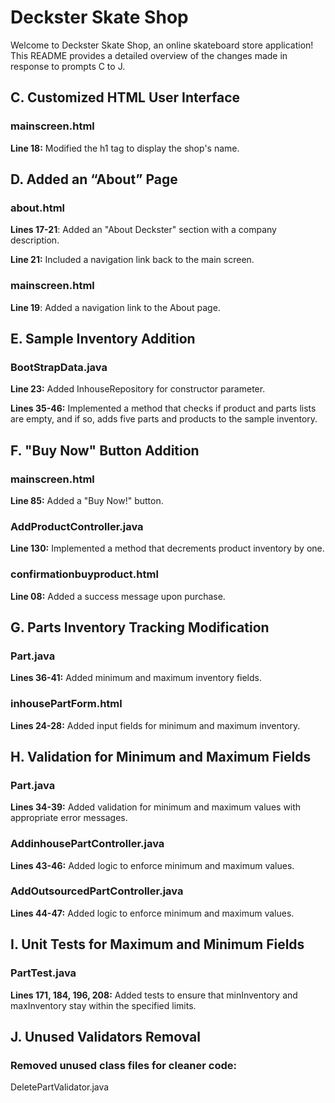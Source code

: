 # **Deckster Skate Shop**

Welcome to Deckster Skate Shop, an online skateboard store application! This README provides a detailed overview of the changes made in response to prompts C to J. 

## **C. Customized HTML User Interface** 

### **mainscreen.html** 

**Line 18:** Modified the h1 tag to display the shop's name. 

## **D. Added an “About” Page** 

### **about.html** 

**Lines 17-21**: Added an "About Deckster" section with a company description. 

**Line 21:** Included a navigation link back to the main screen. 

### **mainscreen.html** 

**Line 19**: Added a navigation link to the About page. 

## **E. Sample Inventory Addition** 

### **BootStrapData.java** 

**Line 23:** Added InhouseRepository for constructor parameter. 

**Lines 35-46:** Implemented a method that checks if product and parts lists are empty, and if so, adds five parts and products to the sample inventory. 

## **F. "Buy Now" Button Addition** 

### **mainscreen.html** 

**Line 85:** Added a "Buy Now!" button. 

### **AddProductController.java** 

**Line 130:** Implemented a method that decrements product inventory by one. 

### **confirmationbuyproduct.html** 

**Line 08:** Added a success message upon purchase. 

## **G. Parts Inventory Tracking Modification** 

### **Part.java** 

**Lines 36-41:** Added minimum and maximum inventory fields. 

### **inhousePartForm.html** 

**Lines 24-28:** Added input fields for minimum and maximum inventory. 

## **H. Validation for Minimum and Maximum Fields** 

### **Part.java** 

**Lines 34-39:** Added validation for minimum and maximum values with appropriate error messages. 

### **AddinhousePartController.java**

**Lines 43-46:** Added logic to enforce minimum and maximum values.

### **AddOutsourcedPartController.java**

**Lines 44-47:** Added logic to enforce minimum and maximum values.

## **I. Unit Tests for Maximum and Minimum Fields** 

### **PartTest.java** 

**Lines 171, 184, 196, 208:** Added tests to ensure that minInventory and maxInventory stay within the specified limits. 

## **J. Unused Validators Removal** 

### **Removed unused class files for cleaner code:** 

DeletePartValidator.java 


 

